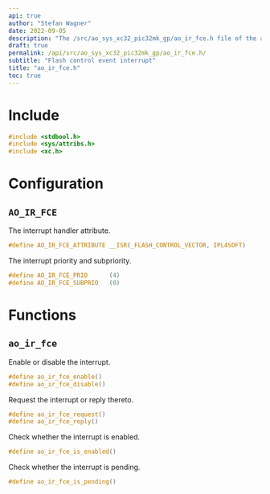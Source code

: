 ```yaml
---
api: true
author: "Stefan Wagner"
date: 2022-09-05
description: "The /src/ao_sys_xc32_pic32mk_gp/ao_ir_fce.h file of the ao real-time operating system."
draft: true
permalink: /api/src/ao_sys_xc32_pic32mk_gp/ao_ir_fce.h/
subtitle: "Flash control event interrupt"
title: "ao_ir_fce.h"
toc: true
---
```


# Include

```c
#include <stdbool.h>
#include <sys/attribs.h>
#include <xc.h>
```

# Configuration

## `AO_IR_FCE`

The interrupt handler attribute.

```c
#define AO_IR_FCE_ATTRIBUTE __ISR(_FLASH_CONTROL_VECTOR, IPL4SOFT)
```

The interrupt priority and subpriority.

```c
#define AO_IR_FCE_PRIO      (4)
#define AO_IR_FCE_SUBPRIO   (0)
```

# Functions

## `ao_ir_fce`

Enable or disable the interrupt.

```c
#define ao_ir_fce_enable()
#define ao_ir_fce_disable()
```

Request the interrupt or reply thereto.

```c
#define ao_ir_fce_request()
#define ao_ir_fce_reply()
```

Check whether the interrupt is enabled.

```c
#define ao_ir_fce_is_enabled()
```

Check whether the interrupt is pending.

```c
#define ao_ir_fce_is_pending()
```
